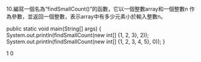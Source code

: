 10.編寫一個名為“findSmallCount()”的函數，它以一個整數array和一個整數n
作為參數，並返回一個整數，表示array中有多少元素小於輸入整數n。


public static void main(String[] args) {
System.out.println(findSmallCount(new int[] {1, 2, 3}, 2));
System.out.println(findSmallCount(new int[] {1, 2, 3, 4, 5}, 0));
}


1
0